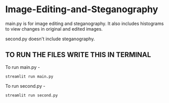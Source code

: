 # Image-Editing-and-Steganography

main.py is for image editing and steganography. It also includes histograms to view changes in original and edited images.

second.py doesn't include steganography. 

## TO RUN THE FILES WRITE THIS IN TERMINAL 

To run main.py - 
```
streamlit run main.py
```

To run second.py - 
```
streamlit run second.py
```
